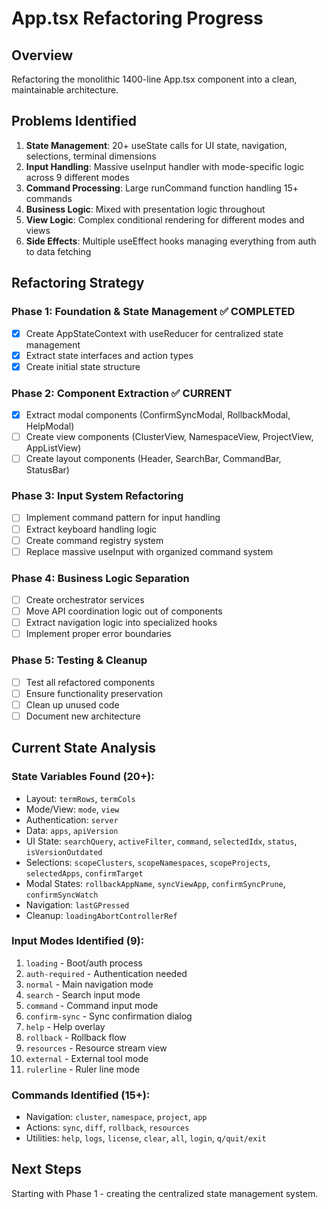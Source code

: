 # App.tsx Refactoring Progress

## Overview
Refactoring the monolithic 1400-line App.tsx component into a clean, maintainable architecture.

## Problems Identified
1. **State Management**: 20+ useState calls for UI state, navigation, selections, terminal dimensions
2. **Input Handling**: Massive useInput handler with mode-specific logic across 9 different modes
3. **Command Processing**: Large runCommand function handling 15+ commands
4. **Business Logic**: Mixed with presentation logic throughout
5. **View Logic**: Complex conditional rendering for different modes and views
6. **Side Effects**: Multiple useEffect hooks managing everything from auth to data fetching

## Refactoring Strategy

### Phase 1: Foundation & State Management ✅ COMPLETED
- [x] Create AppStateContext with useReducer for centralized state management
- [x] Extract state interfaces and action types
- [x] Create initial state structure

### Phase 2: Component Extraction ✅ CURRENT
- [x] Extract modal components (ConfirmSyncModal, RollbackModal, HelpModal)
- [ ] Create view components (ClusterView, NamespaceView, ProjectView, AppListView)
- [ ] Create layout components (Header, SearchBar, CommandBar, StatusBar)

### Phase 3: Input System Refactoring
- [ ] Implement command pattern for input handling
- [ ] Extract keyboard handling logic
- [ ] Create command registry system
- [ ] Replace massive useInput with organized command system

### Phase 4: Business Logic Separation
- [ ] Create orchestrator services
- [ ] Move API coordination logic out of components
- [ ] Extract navigation logic into specialized hooks
- [ ] Implement proper error boundaries

### Phase 5: Testing & Cleanup
- [ ] Test all refactored components
- [ ] Ensure functionality preservation
- [ ] Clean up unused code
- [ ] Document new architecture

## Current State Analysis

### State Variables Found (20+):
- Layout: `termRows`, `termCols`
- Mode/View: `mode`, `view`
- Authentication: `server`
- Data: `apps`, `apiVersion`
- UI State: `searchQuery`, `activeFilter`, `command`, `selectedIdx`, `status`, `isVersionOutdated`
- Selections: `scopeClusters`, `scopeNamespaces`, `scopeProjects`, `selectedApps`, `confirmTarget`
- Modal States: `rollbackAppName`, `syncViewApp`, `confirmSyncPrune`, `confirmSyncWatch`
- Navigation: `lastGPressed`
- Cleanup: `loadingAbortControllerRef`

### Input Modes Identified (9):
1. `loading` - Boot/auth process
2. `auth-required` - Authentication needed
3. `normal` - Main navigation mode
4. `search` - Search input mode
5. `command` - Command input mode
6. `confirm-sync` - Sync confirmation dialog
7. `help` - Help overlay
8. `rollback` - Rollback flow
9. `resources` - Resource stream view
10. `external` - External tool mode
11. `rulerline` - Ruler line mode

### Commands Identified (15+):
- Navigation: `cluster`, `namespace`, `project`, `app`
- Actions: `sync`, `diff`, `rollback`, `resources`
- Utilities: `help`, `logs`, `license`, `clear`, `all`, `login`, `q/quit/exit`

## Next Steps
Starting with Phase 1 - creating the centralized state management system.